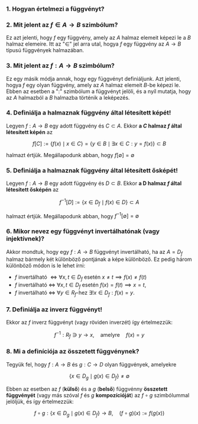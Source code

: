 ### 1. Hogyan értelmezi a függvényt?



### 2. Mit jelent az $f \in A \to B$ szimbólum?

Ez azt jelenti, hogy $f$ egy függvény, amely az $A$ halmaz elemeit képezi le a $B$ halmaz elemeire. Itt az "$\in$" jel arra utal, hogya $f$ egy függvény az $A \to B$ típusú függvények halmazában.

### 3. Mit jelent az $f:A \to B$ szimbólum?

Ez egy másik módja annak, hogy egy függvényt definiáljunk. Azt jelenti, hogya $f$ egy olyan függvény, amely az $A$ halmaz elemeit $B$-be képezi le. Ebben az esetben a "$:$" szimbólum a függvényt jelöli, és a nyíl mutatja, hogy az $A$ halmazból a $B$ halmazba történik a leképezés.

### 4. Definiálja a halmaznak függvény által létesített képét!

Legyen $f:A \to B$ egy adott függvény és $C \subset A$. Ekkor **a $C$ halmaz $f$ által létesített képén** az

$$
f[C]:= \left\lbrace f(x) \mid x \in C \right\rbrace = \left\lbrace y \in B \mid \exists x \in C:y=f(x) \right\rbrace \subset B
$$

halmazt értjük. Megállapodunk abban, hogy $f[\emptyset] = \emptyset$

### 5. Definiálja a halmaznak függvény által létesített ősképét!

Legyen $f:A \to B$ egy adott függvény és $D \subset B$. Ekkor **a D halmaz $f$ által létesített ősképén** az

$$
f^{-1}[D]:= \left\lbrace x \in D_f \mid f(x) \in D \right\rbrace \subset A
$$

halmazt értjük. Megállapodunk abban, hogy $f^{-1}[\emptyset]= \emptyset$

### 6. Mikor nevez egy függvényt invertálhatónak (vagy injektívnek)?

Akkor mondtuk, hogy egy $f:A \to B$ függvényt invertálható, ha az $A=D_f$ halmaz bármely két különböző pontjának a képe különböző. Ez pedig három különböző módon is le lehet írni:
- $f$ invertálható $\iff \forall x,t \in D_f$ esetén $x \neq t \implies f(x) \neq f(t)$
- $f$ invertálható $\iff$ $\forall x,t \in D_f$ esetén $f(x)=f(t) \implies x = t$,
- $f$ invertálható $\iff$ $\forall y \in R_f$-hez $\exists !x \in D_f:f(x)=y$.

### 7. Definiálja az inverz függvényt!

Ekkor az $f$ inverz függvényt (vagy röviden inverzét) így értelmezzük:

$$f^{-1}:R_f \ni y \to x, \quad \text{amelyre} \quad f(x) = y$$

### 8. Mi a definíciója az összetett függvénynek?

Tegyük fel, hogy $f:A \to B$ és $g:C \to D$ olyan függvények, amelyekre

$$
\left\lbrace x \in D_g \mid g(x) \in D_f \right\rbrace \neq \emptyset
$$

Ebben az esetben az $f$ (**külső**) és a $g$ (**belső**) függvénny **összetett függvényét** (vagy más szóval $f$ és $g$ **kompozícióját**) az $f \circ g$ szimbólummal jelöljük, és így értelmezzük:

$$
f \circ g : \left\lbrace x \in D_g \mid g(x) \in D_f\right\rbrace \to B, \quad \Big(f \circ g\Big)(x):=f\Big(g(x)\Big)
$$